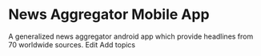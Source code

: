 # News Aggregator Mobile App
A generalized news aggregator android app which provide headlines from 70 worldwide sources. Edit
Add topics
